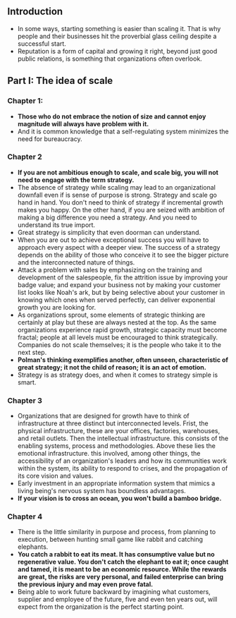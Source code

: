 ## Introduction
* In some ways, starting something is easier than scaling it. That is why people and their businesses hit the proverbial glass ceiling despite a successful start.
* Reputation is a form of capital and growing it right, beyond just good public relations, is something that organizations often overlook.

## Part I: The idea of scale

### Chapter 1:
* **Those who do not embrace the notion of size and cannot enjoy magnitude will always have problem with it.**
* And it is common knowledge that a self-regulating system minimizes the need for bureaucracy.

### Chapter 2
* **If you are not ambitious enough to scale, and scale big, you will not need to engage with the term strategy.**
* The absence of strategy while scaling may lead to an organizational downfall even if is sense of purpose is strong.
Strategy and scale go hand in hand. You don't need to think of strategy if incremental growth makes you happy. On the other hand, if you are seized with ambition of making a big difference you need a strategy. And you need to understand its true import.
* Great strategy is simplicity that even doorman can understand.
* When you are out to achieve exceptional success you will have to approach every aspect with a deeper view. The success of a strategy depends on the ability of those who conceive it to see the bigger picture and the interconnected nature of things.
* Attack a problem with sales by emphasizing on the training and development of the salespeople, fix the attrition issue by improving your badge value; and expand your business not by making your customer list looks like Noah's ark, but by being selective about your customer in knowing which ones when served perfectly, can deliver exponential growth you are looking for.
* As organizations sprout, some elements of strategic thinking are certainly at play but these are always nested at the top. As the same organizations experience rapid growth, strategic capacity must become fractal; people at all levels must be encouraged to think strategically. Companies do not scale themselves; it is the people who take it to the next step.
* **Polman's thinking exemplifies another, often unseen, characteristic of great strategy; it not the child of reason; it is an act of emotion.**
* Strategy is as strategy does, and when it comes to strategy simple is smart.

### Chapter 3
* Organizations that are designed for growth have to think of infrastructure at three distinct but interconnected levels. Frist, the physical infrastructure, these are your offices, factories, warehouses, and retail outlets. Then the intellectual infrastructure. this consists of the enabling systems, process and methodologies. Above these lies the emotional infrastructure. this involved, among other things, the accessibility of an organization's leaders and how its communities work within the system, its ability to respond to crises, and the propagation of its core vision and values.
* Early investment in an appropriate information system that mimics a living being's nervous system has boundless advantages.
* **If your vision is to cross an ocean, you won't build a bamboo bridge.**

### Chapter 4
* There is the little similarity in purpose and process, from planning to execution, between hunting small game like rabbit and catching elephants.
* **You catch a rabbit to eat its meat. It has consumptive value but no regenerative value. You don't catch the elephant to eat it; once caught and tamed, it is meant to be an economic resource. While the rewards are great, the risks are very personal, and failed enterprise can bring the previous injury and may even prove fatal.**
* Being able to work future backward by imagining what customers, supplier and employee of the future, five and even ten years out, will expect from the organization is the perfect starting point.
